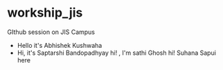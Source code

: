 # workship_jis
GIthub session on JIS Campus
- Hello it's Abhishek Kushwaha 
- Hi, it's Saptarshi Bandopadhyay
hi! , I'm sathi Ghosh
hi! Suhana Sapui here
